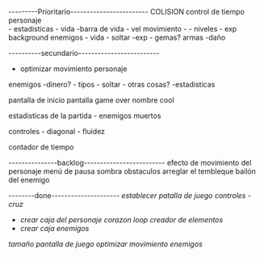 ---------Prioritario------------------------
COLISION
control de tiempo
personaje  
    - estadisticas
        - vida
             -barra de vida
        - vel movimiento
        -
    - niveles
    - exp
background
enemigos
    - vida
    - soltar 
        -exp
            - gemas?
    armas
        -daño


----------secundario-------------------------
 - optimizar movimiento personaje 

enemigos
    -dinero?
    - tipos
    - soltar
        - otras cosas?
    -estadisticas   
    

pantalla de inicio
pantalla game over
nombre cool

estadisticas de la partida
    - enemigos muertos

controles
    - diagonal
    - fluidez


contador de tiempo

---------------backlog-------------------------
efecto de movimiento del personaje
menú de pausa
sombra
obstaculos
arreglar el tembleque bailón del enemigo





--------done---------------------
*establecer patalla de juego*
*controles*
    *- cruz*
- *crear caja del personaje*
*corazon loop*
*creador de elementos*
- *crear caja enemigos*

*tamaño pantalla de juego*
 *optimizar movimiento enemigos*
